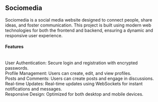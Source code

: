 <h2>Sociomedia</h2>
Sociomedia is a social media website designed to connect people, share ideas, and foster communication. This project is built using modern web technologies for both the frontend and backend, ensuring a dynamic and responsive user experience.

<h4>Features</h4>
<br>
User Authentication: Secure login and registration with encrypted passwords.
<br>
Profile Management: Users can create, edit, and view profiles.
<br>
Posts and Comments: Users can create posts and engage in discussions.
<br>
Real-time Updates: Real-time updates using WebSockets for instant notifications and messages.
<br>
Responsive Design: Optimized for both desktop and mobile devices.
